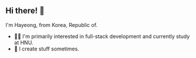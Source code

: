 ## Hi there! 👋
I'm Hayeong, from Korea, Republic of.
- 💁🏻 I'm primarily interested in full-stack development and currently study at HNU.
- 💩 I create stuff sometimes.
